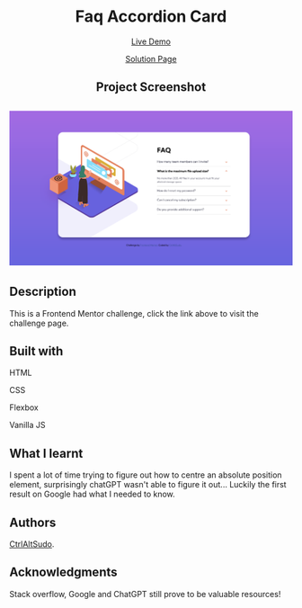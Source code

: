 <h1 align="center">Faq Accordion Card</h1>
<p align="center"> <a align="center" href="https://ctrlaltsudo.github.io/faq-accordion-card/">Live Demo</a><p>
<p align="center"> <a align="center" href="https://www.frontendmentor.io/solutions/faq-accordion-card-x33IKevjA3">Solution Page</a><p>
<h2 align="center">Project Screenshot<h2>
<p align="center">
  <img src="./images/Screenshot.png" alt="project screen shot"></img>
</p>


## Description

This is a Frontend Mentor challenge, click the link above to visit the challenge page. 

## Built with 

<p>HTML<p>
<p>CSS<p>
<p>Flexbox<p>
<p>Vanilla JS<p>

## What I learnt 

I spent a lot of time trying to figure out how to centre an absolute position element, surprisingly chatGPT wasn't able to figure it out... Luckily the first result on Google had what I needed to know.


## Authors

<a href="https://github.com/CtrlAltSudo">CtrlAltSudo</a>.

## Acknowledgments 

Stack overflow, Google and ChatGPT still prove to be valuable resources! 